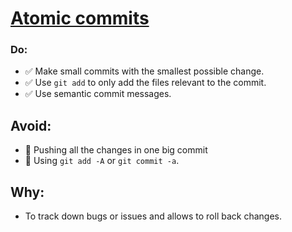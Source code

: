 # [Atomic commits](https://www.aleksandrhovhannisyan.com/blog/atomic-git-commits/#:~:text=Atomic%20commits%20make%20it%20easier%20to%20track%20down%20regressions&text=If%20you%20make%20atomic%20commits,other%20areas%20of%20the%20code.)

### Do:
- ✅ Make small commits with the smallest possible change.
- ✅ Use `git add` to only add the files relevant to the commit.
- ✅ Use semantic commit messages.

## Avoid:
- 🛑 Pushing all the changes in one big commit
- 🛑 Using `git add -A` or `git commit -a`.

## Why:
- To track down bugs or issues and allows to roll back changes.


